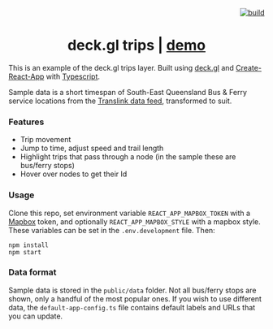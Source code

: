 <p align="right">
  <a href="https://dev.azure.com/stevekirks/Public/_build/latest?definitionId=2&branchName=master">
    <img src="https://dev.azure.com/stevekirks/Public/_apis/build/status/deckgl-trips?branchName=master" alt="build" />
  </a>
</p>

<h1 align="center">deck.gl trips | <a href="https://stevekirks.github.io/deckgl-trips">demo</a></h1>

This is an example of the deck.gl trips layer. Built using [deck.gl](https://uber.github.io/deck.gl) and [Create-React-App](https://create-react-app.dev) with [Typescript](https://create-react-app.dev/docs/adding-typescript/).

Sample data is a short timespan of South-East Queensland Bus & Ferry service locations from the [Translink data feed](https://data.qld.gov.au/dataset/translink-real-time-data), transformed to suit.

### Features
-   Trip movement
-   Jump to time, adjust speed and trail length
-   Highlight trips that pass through a node (in the sample these are bus/ferry stops)
-   Hover over nodes to get their Id

### Usage
Clone this repo, set environment variable `REACT_APP_MAPBOX_TOKEN` with a [Mapbox](https://www.mapbox.com/) token, and optionally `REACT_APP_MAPBOX_STYLE` with a mapbox style. These variables can be set in the `.env.development` file. Then:
```
npm install
npm start
```

### Data format
Sample data is stored in the `public/data` folder. Not all bus/ferry stops are shown, only a handful of the most popular ones.
If you wish to use different data, the `default-app-config.ts` file contains default labels and URLs that you can update.
